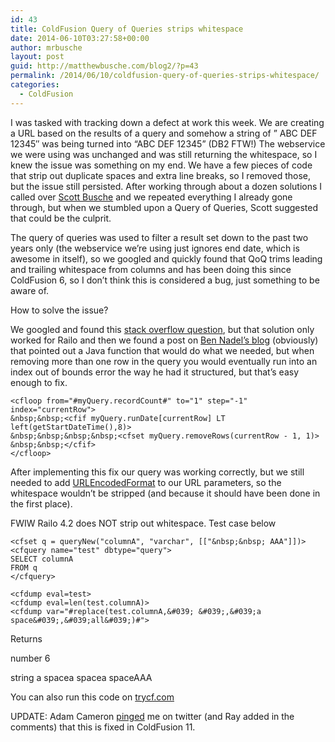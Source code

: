 ```yaml
---
id: 43
title: ColdFusion Query of Queries strips whitespace
date: 2014-06-10T03:27:58+00:00
author: mrbusche
layout: post
guid: http://matthewbusche.com/blog2/?p=43
permalink: /2014/06/10/coldfusion-query-of-queries-strips-whitespace/
categories:
  - ColdFusion
---
```

I was tasked with tracking down a defect at work this week. We are creating a URL based on the results of a query and somehow a string of &#8221; ABC DEF 12345&#8243; was being turned into &#8220;ABC DEF 12345&#8221; (DB2 FTW!) The webservice we were using was unchanged and was still returning the whitespace, so I knew the issue was something on my end. We have a few pieces of code that strip out duplicate spaces and extra line breaks, so I removed those, but the issue still persisted. After working through about a dozen solutions I called over <a href="https://twitter.com/busches" target="_blank">Scott Busche</a> and we repeated everything I already gone through, but when we stumbled upon a Query of Queries, Scott suggested that could be the culprit.

The query of queries was used to filter a result set down to the past two years only (the webservice we&#8217;re using just ignores end date, which is awesome in itself), so we googled and quickly found that QoQ trims leading and trailing whitespace from columns and has been doing this since ColdFusion 6, so I don&#8217;t think this is considered a bug, just something to be aware of. 

How to solve the issue?
  
We googled and found this <a href="http://stackoverflow.com/questions/5750763/how-do-i-discard-a-row-from-a-coldfusion-query" target="_blank">stack overflow question</a>, but that solution only worked for Railo and then we found a post on <a href="http://stackoverflow.com/questions/5750763/how-do-i-discard-a-row-from-a-coldfusion-query" target="_blank">Ben Nadel&#8217;s blog</a> (obviously) that pointed out a Java function that would do what we needed, but when removing more than one row in the query you would eventually run into an index out of bounds error the way he had it structured, but that&#8217;s easy enough to fix.

    <cfloop from="#myQuery.recordCount#" to="1" step="-1" index="currentRow">
    &nbsp;&nbsp;<cfif myQuery.runDate[currentRow] LT left(getStartDateTime(),8)>
    &nbsp;&nbsp;&nbsp;&nbsp;<cfset myQuery.removeRows(currentRow - 1, 1)>
    &nbsp;&nbsp;</cfif>
    </cfloop>
    

After implementing this fix our query was working correctly, but we still needed to add <a href="http://help.adobe.com/livedocs/coldfusion/8/htmldocs/help.html?content=functions_t-z_10.html" target="_blank">URLEncodedFormat</a> to our URL parameters, so the whitespace wouldn&#8217;t be stripped (and because it should have been done in the first place).

FWIW Railo 4.2 does NOT strip out whitespace. Test case below

    <cfset q = queryNew("columnA", "varchar", [["&nbsp;&nbsp; AAA"]])>
    <cfquery name="test" dbtype="query">
    SELECT columnA
    FROM q
    </cfquery>
    
    <cfdump eval=test>
    <cfdump eval=len(test.columnA)>
    <cfdump var="#replace(test.columnA,&#039; &#039;,&#039;a space&#039;,&#039;all&#039;)#">
    

Returns
  
number 6
  
string a spacea spacea spaceAAA

You can also run this code on <a href="http://www.trycf.com/scratch-pad/pastebin?id=wrzxdALb" target="_blank">trycf.com</a>

UPDATE: Adam Cameron [pinged](https://twitter.com/dacCfml/status/476628676394897408) me on twitter (and Ray added in the comments) that this is fixed in ColdFusion 11.
